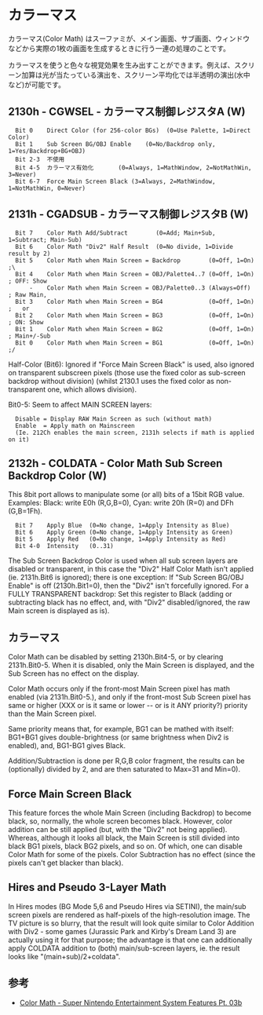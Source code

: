 # カラーマス

カラーマス(Color Math) はスーファミが、メイン画面、サブ画面、ウィンドウなどから実際の1枚の画面を生成するときに行う一連の処理のことです。

カラーマスを使うと色々な視覚効果を生み出すことができます。例えば、スクリーン加算は光が当たっている演出を、スクリーン平均化では半透明の演出(水中など)が可能です。

## 2130h - CGWSEL - カラーマス制御レジスタA (W)

```
  Bit 0    Direct Color (for 256-color BGs)  (0=Use Palette, 1=Direct Color)
  Bit 1    Sub Screen BG/OBJ Enable    (0=No/Backdrop only, 1=Yes/Backdrop+BG+OBJ)
  Bit 2-3  不使用
  Bit 4-5  カラーマス有効化       (0=Always, 1=MathWindow, 2=NotMathWin, 3=Never)
  Bit 6-7  Force Main Screen Black (3=Always, 2=MathWindow, 1=NotMathWin, 0=Never)
```

## 2131h - CGADSUB - カラーマス制御レジスタB (W)

```
  Bit 7    Color Math Add/Subtract        (0=Add; Main+Sub, 1=Subtract; Main-Sub)
  Bit 6    Color Math "Div2" Half Result  (0=No divide, 1=Divide result by 2)
  Bit 5    Color Math when Main Screen = Backdrop        (0=Off, 1=On) ;\
  Bit 4    Color Math when Main Screen = OBJ/Palette4..7 (0=Off, 1=On) ; OFF: Show
      -    Color Math when Main Screen = OBJ/Palette0..3 (Always=Off)  ; Raw Main,
  Bit 3    Color Math when Main Screen = BG4             (0=Off, 1=On) ;   or
  Bit 2    Color Math when Main Screen = BG3             (0=Off, 1=On) ; ON: Show
  Bit 1    Color Math when Main Screen = BG2             (0=Off, 1=On) ; Main+/-Sub
  Bit 0    Color Math when Main Screen = BG1             (0=Off, 1=On) ;/
```

Half-Color (Bit6): Ignored if "Force Main Screen Black" is used, also ignored on transparent subscreen pixels (those use the fixed color as sub-screen backdrop without division) (whilst 2130.1 uses the fixed color as non-transparent one, which allows division).

Bit0-5: Seem to affect MAIN SCREEN layers:

```
  Disable = Display RAW Main Screen as such (without math)
  Enable  = Apply math on Mainscreen
  (Ie. 212Ch enables the main screen, 2131h selects if math is applied on it)
```

## 2132h - COLDATA - Color Math Sub Screen Backdrop Color (W)

This 8bit port allows to manipulate some (or all) bits of a 15bit RGB value. Examples: Black: write E0h (R,G,B=0), Cyan: write 20h (R=0) and DFh (G,B=1Fh).

```
  Bit 7    Apply Blue  (0=No change, 1=Apply Intensity as Blue)
  Bit 6    Apply Green (0=No change, 1=Apply Intensity as Green)
  Bit 5    Apply Red   (0=No change, 1=Apply Intensity as Red)
  Bit 4-0  Intensity   (0..31)
```

The Sub Screen Backdrop Color is used when all sub screen layers are disabled or transparent, in this case the "Div2" Half Color Math isn't applied (ie. 2131h.Bit6 is ignored); there is one exception: If "Sub Screen BG/OBJ Enable" is off (2130h.Bit1=0), then the "Div2" isn't forcefully ignored.
For a FULLY TRANSPARENT backdrop: Set this register to Black (adding or subtracting black has no effect, and, with "Div2" disabled/ignored, the raw Main screen is displayed as is).

## カラーマス

Color Math can be disabled by setting 2130h.Bit4-5, or by clearing 2131h.Bit0-5. When it is disabled, only the Main Screen is displayed, and the Sub Screen has no effect on the display.

Color Math occurs only if the front-most Main Screen pixel has math enabled (via 2131h.Bit0-5.), and only if the front-most Sub Screen pixel has same or higher (XXX or is it same or lower -- or is it ANY priority?) priority than the Main Screen pixel.

Same priority means that, for example, BG1 can be mathed with itself: BG1+BG1 gives double-brightness (or same brightness when Div2 is enabled), and, BG1-BG1 gives Black.

Addition/Subtraction is done per R,G,B color fragment, the results can be (optionally) divided by 2, and are then saturated to Max=31 and Min=0).

## Force Main Screen Black

This feature forces the whole Main Screen (including Backdrop) to become black, so, normally, the whole screen becomes black. However, color addition can be still applied (but, with the "Div2" not being applied). Whereas, although it looks all black, the Main Screen is still divided into black BG1 pixels, black BG2 pixels, and so on. Of which, one can disable Color Math for some of the pixels. Color Subtraction has no effect (since the pixels can't get blacker than black).

## Hires and Pseudo 3-Layer Math

In Hires modes (BG Mode 5,6 and Pseudo Hires via SETINI), the main/sub screen pixels are rendered as half-pixels of the high-resolution image. The TV picture is so blurry, that the result will look quite similar to Color Addition with Div2 - some games (Jurassic Park and Kirby's Dream Land 3) are actually using it for that purpose; the advantage is that one can additionally apply COLDATA addition to (both) main/sub-screen layers, ie. the result looks like "(main+sub)/2+coldata".

## 参考

- [Color Math - Super Nintendo Entertainment System Features Pt. 03b](https://youtu.be/zcoU6-9_fDM)
